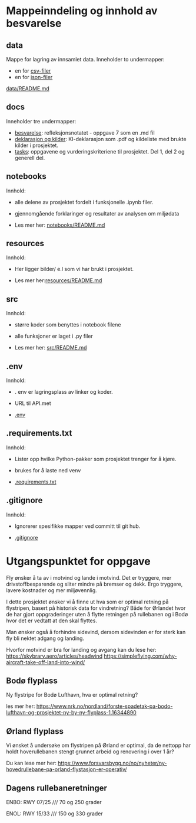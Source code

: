 # Mappeinndeling og innhold av besvarelse

## data
Mappe for lagring av innsamlet data. 
Inneholder to undermapper:
- en for [csv-filer](/data/csv)
- en for [json-filer](/data/json)

[data/README.md](/data/README.md)

## docs
Inneholder tre undermapper:
- [besvarelse](/docs/besvarelse): refleksjonsnotatet - oppgave 7 som en .md fil
- [deklarasjon og kilder](/docs/deklarasjon_&_kilder): KI-deklarasjon som .pdf og kildeliste med brukte kilder i prosjektet.
- [tasks](/docs/tasks): oppgavene og vurderingskriteriene til prosjektet. Del 1, del 2 og generell del.

## notebooks
Innhold:
- alle delene av prosjektet fordelt i funksjonelle .ipynb filer.
- gjennomgående forklaringer og resultater av analysen om miljødata

- Les mer her: [notebooks/README.md](/notebooks/README.md)

## resources
 Innhold: 
 - Her ligger bilder/ e.l som vi har brukt i prosjektet. 

 - Les mer her:[resources/README.md](/resources/README.md)

## src
Innhold:
- større koder som benyttes i notebook filene
- alle funksjoner er laget i .py filer

- Les mer her: [src/README.md](/src/README.md)

## .env
Innhold:

- . env er lagringsplass av linker og koder.
- URL til API.met

- [.env](/.env)


## .requirements.txt
Innhold: 

- Lister opp hvilke Python-pakker som prosjektet trenger for å kjøre.
- brukes for å laste ned venv

- [.requirements.txt](/requirements.txt)

## .gitignore
Innhold: 
- Ignorerer spesifikke mapper ved committ til git hub. 

- [.gitignore](/.gitignore)



# Utgangspunktet for oppgave

Fly ønsker å ta av i motvind og lande i motvind. Det er tryggere, mer drivstoffbesparende og sliter mindre på bremser og dekk. Ergo tryggere, lavere kostnader og mer miljøvennlig.

I dette prosjektet ønsker vi å finne ut hva som er optimal retning på flystripen, basert på historisk data for vindretning? Både for Ørlandet hvor de har gjort oppgraderinger uten å flytte retningen på rullebanen og i Bodø hvor det er vedtatt at den skal flyttes.

Man ønsker også å forhindre sidevind, dersom sidevinden er for sterk kan fly bli nektet adgang og landing.

Hvorfor motvind er bra for landing og avgang kan du lese her:  
https://skybrary.aero/articles/headwind
https://simpleflying.com/why-aircraft-take-off-land-into-wind/

## Bodø flyplass
Ny flystripe for Bodø Lufthavn, hva er optimal retning? 

les mer her: https://www.nrk.no/nordland/forste-spadetak-pa-bodo-lufthavn-og-prosjektet-ny-by-ny-flyplass-1.16344890

## Ørland flyplass 
Vi ønsket å undersøke om flystripen på Ørland er optimal, da de nettopp har holdt hoverullebanen stengt grunnet arbeid og renovering i over 1 år? 

Du kan lese mer her: 
https://www.forsvarsbygg.no/no/nyheter/ny-hovedrullebane-pa-orland-flystasjon-er-operativ/

## Dagens rullebaneretninger

ENBO: RWY 07/25 /// 70 og 250 grader

ENOL: RWY 15/33 /// 150 og 330 grader